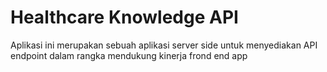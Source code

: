 <h1>Healthcare Knowledge API</h1>
<p>Aplikasi ini merupakan sebuah aplikasi server side untuk menyediakan API endpoint dalam rangka mendukung kinerja frond end app</p>
